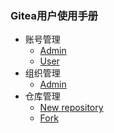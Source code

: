 ### Gitea用户使用手册

* 账号管理
  * [Admin](resources/gitea_admin.md)
  * [User](resources/gitea_user.md)
* 组织管理
  * [Admin](resources/gitea_organization.md)
* 仓库管理
  * [New repository](resources/repository_new.md)
  * [Fork](resources/repository_fork.md)
  